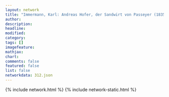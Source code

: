 ```yaml
---
layout: network
title: "Immermann, Karl: Andreas Hofer, der Sandwirt von Passeyer (1835)"
author:
description:
headline:
modified:
category:
tags: []
imagefeature: 
mathjax: 
chart: 
comments: false
featured: false
list: false
networkdata: 312.json
---
```

{% include network.html %}
{% include network-static.html %}
